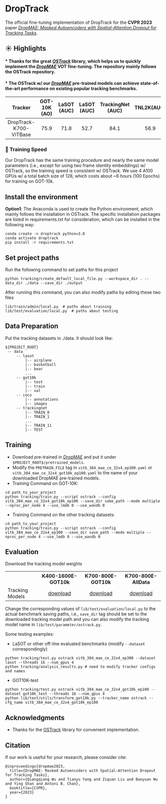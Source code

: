 # DropTrack
The official fine-tuning implementation of DropTrack for the **CVPR 2023** paper [_DropMAE: Masked Autoencoders with Spatial-Attention Dropout for Tracking Tasks_](https://arxiv.org/pdf/2304.00571.pdf).


## :sunny: Highlights

#### * Thanks for the great [_OSTrack_](https://github.com/botaoye/OSTrack) library, which helps us to quickly implement the [_DropMAE_](https://github.com/jimmy-dq/DropMAE) VOT fine-tuning. The repository mainly follows the OSTrack repository.

#### * The OSTrack w/ our [_DropMAE_](https://github.com/jimmy-dq/DropMAE) pre-trained models can achieve state-of-the-art performance on existing popular tracking benchmarks.

| Tracker     | GOT-10K (AO) | LaSOT (AUC) | LaSOT (AUC) | TrackingNet (AUC) | TNL2K(AUC) |
|:-----------:|:------------:|:-----------:|:-----------:|:-----------------:|:-----------:|
| DropTrack-K700-ViTBase | 75.9         | 71.8        | 52.7        | 84.1              | 56.9        |


### :star2: Training Speed
Our DropTrack has the same training procedure and nearly the same model parameters (i.e., except for using two frame identity embeddings) w/ OSTrack, so the training speed is consistent w/ OSTrack. We use 4 A100 GPUs w/ a total batch size of 128, which costs about ~6 hours (100 Epochs) for training on GOT-10k.

## Install the environment
**Option1**: The Anaconda is used to create the Python environment, which mainly follows the installation in OSTrack. The specific installation packages are listed in requirements.txt for consideration, which can be installed in the following way:
```
conda create -n droptrack python=3.8
conda activate droptrack
pip install -r requirements.txt
```

## Set project paths
Run the following command to set paths for this project
```
python tracking/create_default_local_file.py --workspace_dir . --data_dir ./data --save_dir ./output
```
After running this command, you can also modify paths by editing these two files
```
lib/train/admin/local.py  # paths about training
lib/test/evaluation/local.py  # paths about testing
```




## Data Preparation
Put the tracking datasets in ./data. It should look like:
   ```
   ${PROJECT_ROOT}
    -- data
        -- lasot
            |-- airplane
            |-- basketball
            |-- bear
            ...
        -- got10k
            |-- test
            |-- train
            |-- val
        -- coco
            |-- annotations
            |-- images
        -- trackingnet
            |-- TRAIN_0
            |-- TRAIN_1
            ...
            |-- TRAIN_11
            |-- TEST
   ```


## Training
* Download pre-trained in [_DropMAE_](https://github.com/jimmy-dq/DropMAE) and put it under `$PROJECT_ROOT$/pretrained_models`. 
* Modify the ```PRETRAIN_FILE``` tag in ```vitb_384_mae_ce_32x4_ep300.yaml``` or ```vitb_384_mae_ce_32x4_got10k_ep100.yaml``` to the name of your downloaded DropMAE pre-trained models. 
* Training Command on GOT-10K:
```
cd path_to_your_project
python tracking/train.py --script ostrack --config vitb_384_mae_ce_32x4_got10k_ep100 --save_dir sabe_path --mode multiple --nproc_per_node 4 --use_lmdb 0 --use_wandb 0
```
* Training Command on the other tracking datasets:
```
cd path_to_your_project
python tracking/train.py --script ostrack --config vitb_384_mae_ce_32x4_ep300 --save_dir save_path --mode multiple --nproc_per_node 4 --use_lmdb 0 --use_wandb 0
```



## Evaluation
Download the tracking model weights
<table><tbody>
<!-- START TABLE -->
<!-- TABLE HEADER -->
<th valign="bottom"></th>
<th valign="bottom">K400-1600E-GOT10k</th>
<th valign="bottom">K700-800E-GOT10k</th>
<th valign="bottom">K700-800E-AllData</th>
<!-- TABLE BODY -->
<tr><td align="left">Tracking Models</td>
<td align="center"><a href="">download</a></td>
<td align="center"><a href="https://drive.google.com/file/d/1OMYfyvkpxf7DVS7wYLUGmXPydS9TkskT/view?usp=sharing">download</a></td>
<td align="center"><a href="">download</a></td>
</tbody></table>

Change the corresponding values of `lib/test/evaluation/local.py` to the actual benchmark saving paths, i.e., ```save_dir``` tag should be set to the downloaded tracking model path and you can also modify the tracking model name in ```lib/test/parameter/ostrack.py```.

Some testing examples:
- LaSOT or other off-line evaluated benchmarks (modify `--dataset` correspondingly)
```
python tracking/test.py ostrack vitb_384_mae_ce_32x4_ep300 --dataset lasot --threads 16 --num_gpus 4
python tracking/analysis_results.py # need to modify tracker configs and names
```
- GOT10K-test
```
python tracking/test.py ostrack vitb_384_mae_ce_32x4_got10k_ep100 --dataset got10k_test --threads 16 --num_gpus 4
python lib/test/utils/transform_got10k.py --tracker_name ostrack --cfg_name vitb_384_mae_ce_32x4_got10k_ep100
```


## Acknowledgments
* Thanks for the [OSTrack](https://github.com/botaoye/OSTrack) library for convenient implementation.


## Citation
If our work is useful for your research, please consider cite:

```
@inproceedings{dropmae2023,
  title={DropMAE: Masked Autoencoders with Spatial-Attention Dropout for Tracking Tasks},
  author={Qiangqiang Wu and Tianyu Yang and Ziquan Liu and Baoyuan Wu and Ying Shan and Antoni B. Chan},
  booktitle={CVPR},
  year={2023}
}
```
